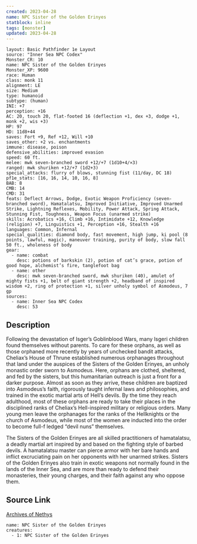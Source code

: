```yaml
---
created: 2023-04-28
name: NPC Sister of the Golden Erinyes
statblock: inline
tags: [monster]
updated: 2023-04-28
---
```

```statblock
layout: Basic Pathfinder 1e Layout
source: "Inner Sea NPC Codex"
Monster_CR: 10
name: NPC Sister of the Golden Erinyes
Monster_XP: 9600
race: Human
class: monk 11
alignment: LE
size: Medium
type: humanoid
subtype: (human)
INI: +7
perception: +16
AC: 20, touch 20, flat-footed 16 (deflection +1, dex +3, dodge +1, monk +2, wis +3)
HP: 97
HD: 11d8+44
saves: Fort +9, Ref +12, Will +10
saves_other: +2 vs. enchantments
immune: disease, poison
defensive_abilities: improved evasion
speed: 60 ft.
melee: mwk seven-branched sword +12/+7 (1d10+4/×3)
ranged: mwk shuriken +12/+7 (1d2+3)
special_attacks: flurry of blows, stunning fist (11/day, DC 18)
pf1e_stats: [16, 16, 14, 10, 16, 8]
BAB: 8
CMB: 14
CMD: 31
feats: Deflect Arrows, Dodge, Exotic Weapon Proficiency (seven-branched sword), Hamatalatsu, Improved Initiative, Improved Unarmed Strike, Lightning Reflexes, Mobility, Power Attack, Spring Attack, Stunning Fist, Toughness, Weapon Focus (unarmed strike)
skills: Acrobatics +16, Climb +16, Intimidate +12, Knowledge (religion) +7, Linguistics +1, Perception +16, Stealth +16
languages: Common, Infernal
special_qualities: diamond body, fast movement, high jump, ki pool (8 points, lawful, magic), maneuver training, purity of body, slow fall 50 ft., wholeness of body
gear:
  - name: combat
    desc: potions of barkskin (2), potion of cat’s grace, potion of good hope, alchemist’s fire, tanglefoot bag
  - name: other
    desc: mwk seven-branched sword, mwk shuriken (40), amulet of mighty fists +1, belt of giant strength +2, headband of inspired wisdom +2, ring of protection +1, silver unholy symbol of Asmodeus, 7 gp
sources:
  - name: Inner Sea NPC Codex
    desc: 53
```
## Description
Following the devastation of Isger’s Goblinblood Wars, many Isgeri children found themselves without parents. To care for these orphans, as well as those orphaned more recently by years of unchecked bandit attacks, Cheliax’s House of Thrune established numerous orphanages throughout that land under the auspices of the Sisters of the Golden Erinyes, an unholy monastic order sworn to Asmodeus. Here, orphans are clothed, sheltered, and fed by the sisters, but this humanitarian outreach is just a front for a darker purpose. Almost as soon as they arrive, these children are baptized into Asmodeus’s faith, rigorously taught infernal laws and philosophies, and trained in the exotic martial arts of Hell’s devils. By the time they reach adulthood, most of these orphans are ready to take their places in the disciplined ranks of Cheliax’s Hell-inspired military or religious orders. Many young men leave the orphanages for the ranks of the Hellknights or the church of Asmodeus, while most of the women are inducted into the order to become full-f ledged “devil nuns” themselves.

The Sisters of the Golden Erinyes are all skilled practitioners of hamatalatsu, a deadly martial art inspired by and based on the fighting style of barbed devils. A hamatalatsu master can pierce armor with her bare hands and inflict excruciating pain on her opponents with her unarmed strikes. Sisters of the Golden Erinyes also train in exotic weapons not normally found in the lands of the Inner Sea, and are more than ready to defend their monasteries, their young charges, and their faith against any who oppose them.
## Source Link
[Archives of Nethys](https://aonprd.com/NPCDisplay.aspx?ItemName=Sister%20of%20the%20Golden%20Erinyes)
```encounter-table
name: NPC Sister of the Golden Erinyes
creatures:
  - 1: NPC Sister of the Golden Erinyes
```
